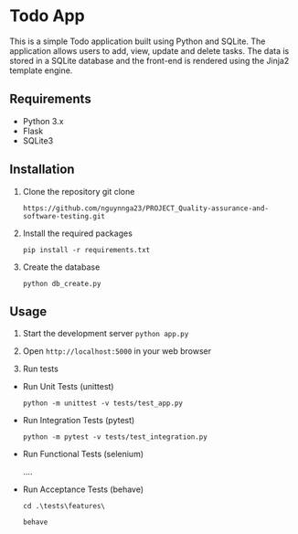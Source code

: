 # Todo App

This is a simple Todo application built using Python and SQLite. The application allows users to add, view, update and delete tasks. The data is stored in a SQLite database and the front-end is rendered using the Jinja2 template engine.

## Requirements
- Python 3.x
- Flask
- SQLite3

## Installation
1. Clone the repository git clone 

    `https://github.com/nguynnga23/PROJECT_Quality-assurance-and-software-testing.git`

2. Install the required packages
    
    `pip install -r requirements.txt`

3. Create the database
    
    `python db_create.py`

## Usage
1. Start the development server
    `python app.py`

2. Open `http://localhost:5000` in your web browser
3. Run tests
- Run Unit Tests (unittest)

    `python -m unittest -v tests/test_app.py`
- Run Integration Tests (pytest)

    `python -m pytest -v tests/test_integration.py`
- Run Functional Tests (selenium)

   ....
- Run Acceptance Tests (behave)

    `cd .\tests\features\`

    `behave`
